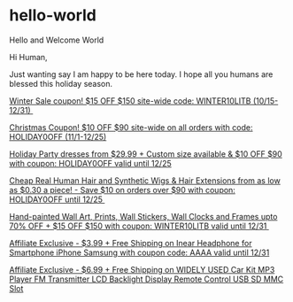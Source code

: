 # hello-world
Hello and Welcome World

Hi Human,

Just wanting say I  am happy to be here today. I hope all you humans are blessed this holiday season. 

<a href="http://www.dpbolvw.net/click-3813210-12348979-1442973600000">Winter Sale coupon! $15 OFF $150 site-wide code: WINTER10LITB (10/15-12/31)
</a><img src="http://www.awltovhc.com/image-3813210-12348979-1442973600000" width="1" height="1" border="0"/>

<a href="http://www.anrdoezrs.net/click-3813210-12348981-1442973756000">Christmas	 Coupon! $10 OFF $90 site-wide on all orders with code: HOLIDAY0OFF
(11/1-12/25)</a><img src="http://www.lduhtrp.net/image-3813210-12348981-1442973756000" width="1" height="1" border="0"/>

<a href="http://www.dpbolvw.net/click-3813210-12433934-1449000360000">Holiday Party dresses from $29.99 + Custom size available & $10 OFF $90 with coupon: HOLIDAY0OFF valid until 12/25</a><img src="http://www.tqlkg.com/image-3813210-12433934-1449000360000" width="1" height="1" border="0"/>

<a href="http://www.kqzyfj.com/click-3813210-12433937-1449000414000">Cheap Real Human Hair and Synthetic Wigs & Hair Extensions from as low as $0.30 a piece! - Save $10 on orders over $90 with coupon: HOLIDAY0OFF until 12/25 </a><img src="http://www.lduhtrp.net/image-3813210-12433937-1449000414000" width="1" height="1" border="0"/>

<a href="http://www.dpbolvw.net/click-3813210-12433940-1449000570000">Hand-painted Wall Art, Prints, Wall Stickers, Wall Clocks and Frames upto 70% OFF + $15 OFF $150 with coupon: WINTER10LITB valid until 12/31 </a><img src="http://www.lduhtrp.net/image-3813210-12433940-1449000570000" width="1" height="1" border="0"/>

<a href="http://www.dpbolvw.net/click-3813210-12433944-1449000742000">Affiliate Exclusive - $3.99 + Free Shipping on Inear Headphone for Smartphone iPhone Samsung with coupon code: AAAA valid until 12/31</a><img src="http://www.tqlkg.com/image-3813210-12433944-1449000742000" width="1" height="1" border="0"/>

<a href="http://www.kqzyfj.com/click-3813210-12433946-1449000807000">Affiliate Exclusive - $6.99 + Free Shipping on WIDELY USED Car Kit MP3 Player FM Transmitter LCD Backlight Display Remote Control USB SD MMC Slot</a><img src="http://www.lduhtrp.net/image-3813210-12433946-1449000807000" width="1" height="1" border="0"/>

